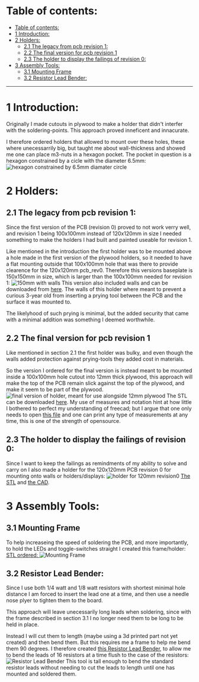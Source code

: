 # Table of contents:
- [Table of contents:](#table-of-contents)
- [1 Introduction:](#1-introduction)
- [2 Holders:](#2-holders)
  - [2.1 The legacy from pcb revision 1:](#21-the-legacy-from-pcb-revision-1)
  - [2.2 The final version for pcb revision 1](#22-the-final-version-for-pcb-revision-1)
  - [2.3 The holder to display the failings of revision 0:](#23-the-holder-to-display-the-failings-of-revision-0)
- [3 Assembly Tools:](#3-assembly-tools)
  - [3.1 Mounting Frame](#31-mounting-frame)
  - [3.2 Resistor Lead Bender:](#32-resistor-lead-bender)

__________
# 1 Introduction:
Originally I made cutouts in plywood to make a holder that didn't interfer with the soldering-points. This approach proved inneficent and innacurate.

I therefore ordered holders that allowed to mount over these holes, these where unecessarrily big, but taught me about wall-thickness and showed me one can place m3-nuts in a hexagon pocket.
The pocket in question is a hexagon constrained by a cicle with the diameter 6.5mm:
![hexagon constrained by 6.5mm diamater circle](images/holders/m3_constrained_by_circle.png)

# 2 Holders:
## 2.1 The legacy from pcb revision 1:
Since the first version of the PCB (revision 0) proved to not work verry well, and revision 1 being 100x100mm instead of 120x120mm in size I needed something to make the holders I had built and painted useable for revision 1.

Like mentioned in the introduction the first holder was to be mounted above a hole made in the first version of the plywood holders, so it needed to have a flat mounting outside that 100x100mm hole that was there to provide clearence for the 120x120mm pcb_rev0. Therefore this versions baseplate is 150x150mm in size, which is larger than the 100x100mm needed for revision 1:
![150mm with walls](images/holders/revision_1_with_walls.png)
This version also included walls and can be downloaded from [here](./holders/legacy/2-7mm_pocket_hex_1mm_bottom_1.stl).
The walls of this holder where meant to prevent a curious 3-year old from inserting a prying tool between the PCB and the surface it was mounted to.

The likelyhood of such prying is minimal, but the added security that came with a minimal addition was something I deemed worthwhile.

## 2.2 The final version for pcb revision 1
Like mentioned in section 2.1 the first holder was bulky, and even though the walls added protection against prying-tools they added cost in materials.

So the version I ordered for the final version is instead meant to be mounted inside a 100x100mm hole cutout into 12mm thick plywood, this approach will make the top of the PCB remain slick against the top of the plywood, and make it seem to be part of the plywood.
![final version of holder, meant for use alongside 12mm plywood](images/holders/100mm_for_12mm_plywood.png)
The STL can be downloaded [here](./holders/2024-03-13_order/holder_100mm_12mm_plywood.stl). My use of measures and notation hint at how little I bothered to perfect my understanding of freecad; but I argue that one only needs to open [this file](./holders/Holder%20100mm.FCStd) and one can print any type of measurements at any time, this is one of the strength of opensource.

## 2.3 The holder to display the failings of revision 0:
Since I want to keep the failings as remindments of my ability to solve and carry on I also made a holder for the 120x120mm PCB revision 0 for mounting onto walls or holders/displays:
![holder for 120mm revision0](images/holders/120mm_rev0_display_only.png)
[The STL](./holders/2024-03-13_order/holder_120mm-SquareCorners_10mm.stl) and [the CAD](./holders/legacy/holder_120mm.FCStd).
# 3 Assembly Tools:

## 3.1 Mounting Frame
To help increaseing the speed of soldering the PCB, and more importantly, to hold the LEDs and toggle-switches straight I created this frame/holder:
[STL ordered: ](./assembling_tools/7_seg_rev1_100mm_mounting_frame.stl)
![Mounting Frame](images/assembling_tools/7_seg_rev1_mounting_frame.png)

## 3.2 Resistor Lead Bender:
Since I use both 1/4 watt and 1/8 watt resistors with shortest minimal hole distance I am forced to insert the lead one at a time, and then use a needle nose plyer to tighten them to the board.

This approach will leave unecessarily long leads when soldering, since with the frame described in section 3.1 I no longer need them to be long to be held in place.

Instead I will cut them to length (maybe using a 3d printed part not yet created) and then bend them. But this requires me a frame to help me bend them 90 degrees. I therefore created [this Resistor Lead Bender](./assembling_tools/lead_bending/resistor_bending_tool_ver_1_rev0-BodyPocket.stl), to allow me to bend the leads of 16 resistors at a time flush to the case of the resistors:
![Resistor Lead Bender](images/assembling_tools/lead_bending_tool.png)
This tool is tall enough to bend the standard resistor leads without needing to cut the leads to length until one has mounted and soldered them.